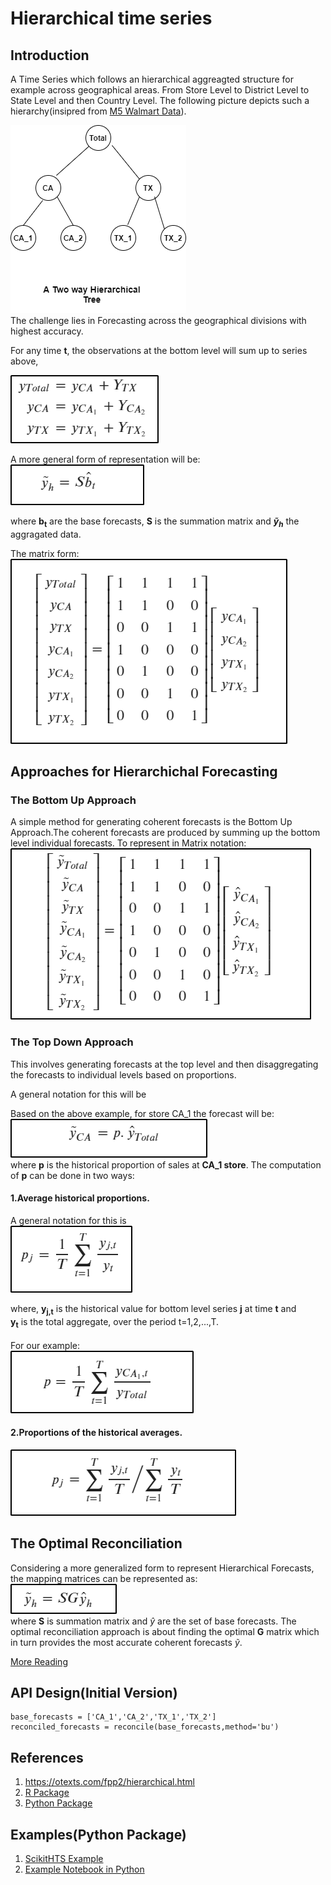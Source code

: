 # Hierarchical time series

## Introduction

A Time Series which follows an hierarchical aggreagted structure for example across geographical areas.
From Store Level to District Level to State Level and then Country Level. The following picture depicts such a hierarchy(insipred from [M5 Walmart Data](https://www.kaggle.com/c/m5-forecasting-accuracy)). 

![HTS](HTS.png)<br>
The challenge lies in Forecasting across the geographical divisions with highest accuracy.

For any time **t**, the observations at the bottom level will sum up to series above,<br>

 ![matrix_1](matrix_1.png)<br>

 A more general form of representation will be:<br>
 ![matrix_2](matrix_2.png)

where **b<sub>t</sub>** are the base forecasts, **S** is the summation matrix and **$\tilde{y}_h$** the aggragated data.

The matrix form:<br>
![matrix_3](matrix_3.png)

## Approaches for Hierarchichal Forecasting

### The Bottom Up Approach

A simple method for generating coherent forecasts is the Bottom Up Approach.The coherent forecasts are produced by summing up the bottom level individual forecasts. To represent in Matrix notation:<br>
![matrix_4](matrix_4.png)

### The Top Down Approach
This involves generating forecasts at the top level and then disaggregating the forecasts to individual levels based on proportions.

A general notation for this will be

Based on the above example, for store CA_1 the forecast will be:<br>
![matrix_5](matrix_5.png)<br>
where **p** is the historical proportion of sales at **CA_1 store**.
The computation of **p** can be done in two ways:
#### 1.Average historical proportions.
A general notation for this is<br>
![matrix_6](matrix_6.png)<br>

where, **y<sub>j,t</sub>** is the historical value for bottom level series **j** at time **t** and<br> **y<sub>t</sub>** is the total aggregate, over the period t=1,2,...,T.<br><br>
For our example:<br>
![matrix_7](matrix_7.png)<br> 
#### 2.Proportions of the historical averages.<br>
![matrix_8](matrix_8.png)<br>

## The Optimal Reconciliation

Considering a more generalized form to represent Hierarchical Forecasts, the mapping matrices can be represented as:<br>
![matrix_9](matrix_9.png)<br>
where **S** is summation matrix and *$\hat{y}$* are the set of base forecasts. The optimal reconciliation approach is about finding the optimal **G** matrix which in turn provides the most accurate coherent forecasts $\tilde{y}$.<br>

[More Reading](https://otexts.com/fpp2/reconciliation.html)


## API Design(Initial Version)
```
base_forecasts = ['CA_1','CA_2','TX_1','TX_2'] 
reconciled_forecasts = reconcile(base_forecasts,method='bu')
```

## References
1. https://otexts.com/fpp2/hierarchical.html
2. [R Package](https://cran.r-project.org/web/packages/hts/index.html) 
3. [Python Package](https://pypi.org/project/scikit-hts/)

## Examples(Python Package)
1. [ScikitHTS Example](https://github.com/carlomazzaferro/scikit-hts)
2. [Example Notebook in Python](https://colab.research.google.com/drive/1thHtaUS-8boRRVqZ1pYiog8zpljndxAu?usp=sharing)
